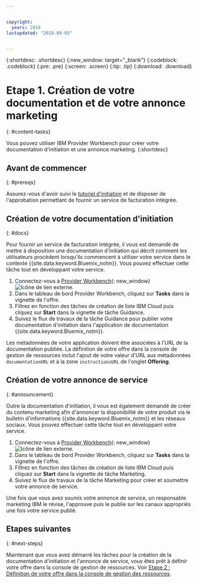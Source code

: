 ```yaml
---


copyright:
  years: 2018
lastupdated: "2018-09-05"


---
```


{:shortdesc: .shortdesc}
{:new_window: target="_blank"}
{:codeblock: .codeblock}
{:pre: .pre}
{:screen: .screen}
{:tip: .tip}
{:download: .download}

# Etape 1. Création de votre documentation et de votre annonce marketing
{: #content-tasks}

Vous pouvez utiliser IBM Provider Workbench pour créer votre documentation d'initiation et une annonce marketing.
{:shortdesc}

## Avant de commencer
{: #prereqs}

Assurez-vous d'avoir suivi le [tutoriel d'initiation](/docs/third-party/index.html) et de disposer de l'approbation permettant de fournir un service de facturation intégrée.

## Création de votre documentation d'initiation
{: #docs}

Pour fournir un service de facturation intégrée, il vous est demandé de mettre à disposition une documentation d'initiation qui décrit comment les utilisateurs procèdent lorsqu'ils commencent à utiliser votre service dans le contexte {{site.data.keyword.Bluemix_notm}}. Vous pouvez effectuer cette tâche tout en développant votre service.

1. Connectez-vous à [Provider Workbench](https://www.ibm.com/marketplace/workbench/){: new_window} ![Icône de lien externe](../icons/launch-glyph.svg "Icône de lien externe").
2. Dans le tableau de bord Provider Workbench, cliquez sur **Tasks** dans la vignette de l'offre.
3. Filtrez en fonction des tâches de création de liste IBM Cloud puis cliquez sur **Start** dans la vignette de tâche Guidance.
4. Suivez le flux de travaux de la tâche Guidance pour publier votre documentation d'initiation dans l'application de documentation {{site.data.keyword.Bluemix_notm}}.

Les métadonnées de votre application doivent être associées à l'URL de la documentation publiée. La définition de votre offre dans la console de gestion de ressources inclut l'ajout de votre valeur d'URL aux métadonnées `documentationURL` et à la zone `instructionsURL` de l'onglet **Offering**.

## Création de votre annonce de service
{: #announcement}

Outre la documentation d'initiation, il vous est également demandé de créer du contenu marketing afin d'annoncer la disponibilité de votre produit via le bulletin d'informations {{site.data.keyword.Bluemix_notm}} et les réseaux sociaux. Vous pouvez effectuer cette tâche tout en développant votre service.

1. Connectez-vous à [Provider Workbench](https://www.ibm.com/marketplace/workbench/){: new_window} ![Icône de lien externe](../icons/launch-glyph.svg "Icône de lien externe").
2. Dans le tableau de bord Provider Workbench, cliquez sur **Tasks** dans la vignette de l'offre.
3. Filtrez en fonction des tâches de création de liste IBM Cloud puis cliquez sur **Start** dans la vignette de tâche Marketing.
4. Suivez le flux de travaux de la tâche Marketing pour créer et soumettre votre annonce de service.

Une fois que vous avez soumis votre annonce de service, un responsable marketing IBM le révise, l'approuve puis le publie sur les canaux appropriés une fois votre service publié.

## Etapes suivantes
{: #next-steps}

Maintenant que vous avez démarré les tâches pour la création de la documentation d'initiation et l'annonce de service, vous êtes prêt à définir votre offre dans la console de gestion de ressources. Voir [Etape 2 : Définition de votre offre dans la console de gestion des ressources](/docs/third-party/cis2-rmc-define.html).
